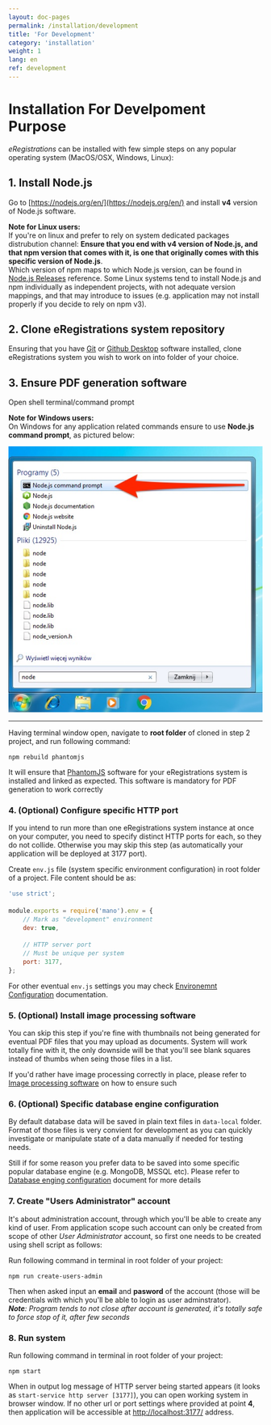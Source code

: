 ```yaml
---
layout: doc-pages
permalink: /installation/development
title: 'For Development'
category: 'installation'
weight: 1
lang: en
ref: development
---
```


# Installation For Develpoment Purpose

_eRegistrations_ can be installed with few simple steps on any popular operating system (MacOS/OSX, Windows, Linux):

## 1. Install Node.js

Go to [https://nodejs.org/en/](https://nodejs.org/en/) and install __v4__ version of Node.js software.

__Note for Linux users:__  
If you're on linux and prefer to rely on system dedicated packages distrubution channel: __Ensure that you end with v4 version of  Node.js, and that npm version that comes with it, is one that originally comes with this specific version of Node.js__.  
Which version of npm maps to which Node.js version, can be found in [Node.js Releases](https://nodejs.org/en/download/releases/) reference. Some Linux systems tend to install Node.js and npm individually as independent projects, with not adequate version mappings, and that may introduce to issues (e.g. application may not install properly if you decide to rely on npm v3).

## 2. Clone eRegistrations system repository

Ensuring that you have [Git](https://git-scm.com/) or [Github Desktop](https://desktop.github.com/) software installed, clone eRegistrations system you wish to work on into folder of your choice.

## 3. Ensure PDF generation software

Open shell terminal/command prompt

__Note for Windows users:__  
On Windows for any application related commands ensure to use __Node.js command prompt__, as pictured below:

<img src="/img/windows-terminal.jpg" />

---

Having terminal window open, navigate to __root folder__ of cloned in step 2 project, and run following command:

```
npm rebuild phantomjs
```

It will ensure that [PhantomJS](http://phantomjs.org/) software for your eRegistrations system is installed and linked as expected. This software is mandatory for PDF generation to work correctly

### 4. (Optional) Configure specific HTTP port

If you intend to run more than one eRegistrations system instance at once on your computer, you need to specify distinct HTTP ports for each, so they do not collide. Otherwise you may skip this step (as automatically your application will be deployed at 3177 port).

Create `env.js` file (system specific environment configuration) in root folder of a project. File content should be as:

```javascript
'use strict';

module.exports = require('mano').env = {
	// Mark as "development" environment
	dev: true,

	// HTTP server port
	// Must be unique per system
	port: 3177,
};
```

For other eventual `env.js` settings you may check [Environemnt Configuration](/installation/enviroment) documentation.

### 5. (Optional) Install image processing software

You can skip this step if you're fine with thumbnails not being generated for eventual PDF files that you may upload as documents.
System will work totally fine with it, the only downside will be that you'll see blank squares instead of thumbs when seing those files in a list.

If you'd rather have image processing correctly in place, please refer to [Image processing software](/installation/enviroment) on how to ensure such

### 6. (Optional) Specific database engine configuration

By default database data will be saved in plain text files in `data-local` folder. Format of those files is very convient for development as you can quickly investigate or manipulate state of a data manually if needed for testing needs.

Still if for some reason you prefer data to be saved into some specific popular database engine (e.g. MongoDB, MSSQL etc). Please refer to [Database enging configuration](/installation/database-engine) document for more details

### 7. Create "Users Administrator" account

It's about administration account, through which you'll be able to create any kind of user. From application scope such account can only be created from scope of other _User Administrator_ account, so first one needs to be created using shell script as follows:

Run following command in terminal in root folder of your project:

```
npm run create-users-admin
```

Then when asked input an __email__ and __pasword__ of the account (those will be credentials with which you'll be able to login as user adminstrator).  
_**Note**: Program tends to not close after account is generated, it's totally safe to force stop of it, after few seconds_

### 8. Run system

Run following command in terminal in root folder of your project:

```
npm start
```

When in output log message of HTTP server being started appears (it looks as `start-service http server [3177]`), you can open working system in browser window. If no other url or port settings where provided at point __4__, then application will be accessible at [http://localhost:3177/](http://localhost:3177/) address.
